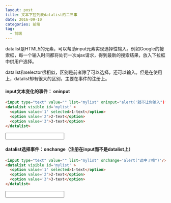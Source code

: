 ```yaml
---
layout: post
title: 文本下拉列表datalist的二三事
date: 2016-09-10
categories: 前端
tag:
  - 前端
---
```


datalist是HTML5的元素，可以帮助input元素实现选择性输入。例如Google的搜索框，每一个输入时间都将处罚一次ajax请求，得到最新的搜索结果，放入下拉框中供用户选择。

datalist和selector很相似，区别是前者除了可以选择，还可以输入。但是在使用上，datalist却有很大的区别，主要在事件的注册上。

#### input文本变化的事件： oninput

~~~ HTML
<input type="text" value="" list="mylist" oninput="alert('就不让你输入")' />
<datalist visible id='mylist' >
  <option value='1' selected>1-text</option>
  <option value='2'>2-text</option>
  <option value='3'>3-text</option>
</datalist>
~~~

<input type="text" value="" list="mylist" oninput='alert("就不让你输入")' />
<datalist visible id='mylist' >
  <option value='1' selected>1-text</option>
  <option value='2'>2-text</option>
  <option value='3'>3-text</option>
</datalist>

#### datalist选择事件：onchange（注册在input而不是datalist上）

~~~ HTML
<input type="text" value="" list="mylist" onchange='alert("选中了哦")'/>
<datalist visible id='mylist' >
  <option value='1' selected>1-text</option>
  <option value='2'>2-text</option>
  <option value='3'>3-text</option>
</datalist>
~~~

<input type="text" value="" list="mylist" onchange='alert("选中了哦")'/>
<datalist visible id='mylist' >
  <option value='1' selected>1-text</option>
  <option value='2'>2-text</option>
  <option value='3'>3-text</option>
</datalist>
